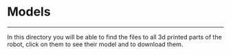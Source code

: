 # Models
---
In this directory you will be able to find the files to all 3d printed parts of the robot, click on them to see their model and to download them.
